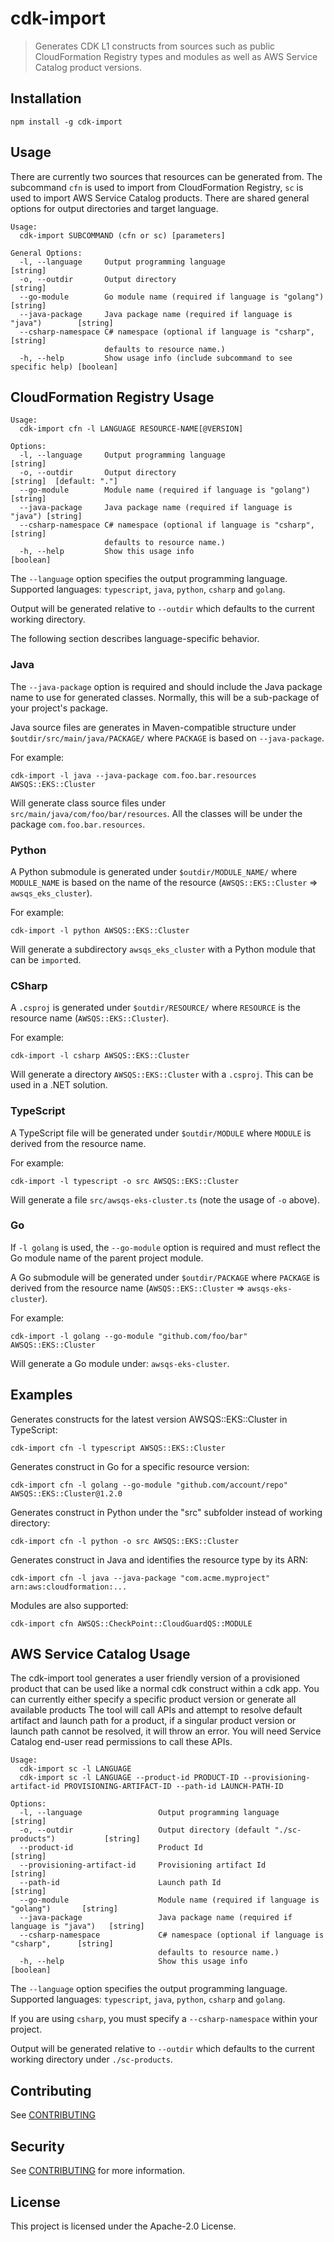 # cdk-import

> Generates CDK L1 constructs from sources such as public CloudFormation Registry types and
> modules as well as AWS Service Catalog product versions.

## Installation

```shell
npm install -g cdk-import
```

## Usage

There are currently two sources that resources can be generated from. The subcommand 
`cfn` is used to import from CloudFormation Registry, 
`sc` is used to import AWS Service Catalog products.
There are shared general options for output directories and target language.

```shell
Usage:
  cdk-import SUBCOMMAND (cfn or sc) [parameters]

General Options:
  -l, --language     Output programming language                               [string]
  -o, --outdir       Output directory                                          [string]
  --go-module        Go module name (required if language is "golang")         [string]
  --java-package     Java package name (required if language is "java")        [string]
  --csharp-namespace C# namespace (optional if language is "csharp",           [string]
                     defaults to resource name.)
  -h, --help         Show usage info (include subcommand to see specific help) [boolean]
```

## CloudFormation Registry Usage

```shell
Usage:
  cdk-import cfn -l LANGUAGE RESOURCE-NAME[@VERSION]

Options:
  -l, --language     Output programming language                        [string]
  -o, --outdir       Output directory                                   [string]  [default: "."]
  --go-module        Module name (required if language is "golang")     [string]
  --java-package     Java package name (required if language is "java") [string]
  --csharp-namespace C# namespace (optional if language is "csharp",    [string]
                     defaults to resource name.)
  -h, --help         Show this usage info                               [boolean]
```

The `--language` option specifies the output programming language. Supported
languages: `typescript`, `java`, `python`, `csharp` and `golang`.

Output will be generated relative to `--outdir` which defaults to the current
working directory.

The following section describes language-specific behavior.

### Java

The `--java-package` option is required and should include the Java package name
to use for generated classes. Normally, this will be a sub-package of your
project's package.

Java source files are generates in Maven-compatible structure under
`$outdir/src/main/java/PACKAGE/` where `PACKAGE` is based on `--java-package`.

For example:

```shell
cdk-import -l java --java-package com.foo.bar.resources AWSQS::EKS::Cluster
```

Will generate class source files under `src/main/java/com/foo/bar/resources`.
All the classes will be under the package `com.foo.bar.resources`.

### Python

A Python submodule is generated under `$outdir/MODULE_NAME/` where `MODULE_NAME`
is based on the name of the resource (`AWSQS::EKS::Cluster` =>
`awsqs_eks_cluster`).

For example:

```shell
cdk-import -l python AWSQS::EKS::Cluster 
```

Will generate a subdirectory `awsqs_eks_cluster` with a Python module that can
be `import`ed.

### CSharp

A `.csproj` is generated under `$outdir/RESOURCE/` where `RESOURCE` is the
resource name (`AWSQS::EKS::Cluster`).

For example:

```shell
cdk-import -l csharp AWSQS::EKS::Cluster 
```

Will generate a directory `AWSQS::EKS::Cluster` with a `.csproj`. This can be
used in a .NET solution.

### TypeScript

A TypeScript file will be generated under `$outdir/MODULE` where `MODULE` is
derived from the resource name.

For example:

```shell
cdk-import -l typescript -o src AWSQS::EKS::Cluster
```

Will generate a file `src/awsqs-eks-cluster.ts` (note the usage of `-o` above).

### Go

If `-l golang` is used, the `--go-module` option is required and must reflect
the Go module name of the parent project module.

A Go submodule will be generated under `$outdir/PACKAGE` where `PACKAGE` is
derived from the resource name (`AWSQS::EKS::Cluster` => `awsqs-eks-cluster`).

For example:

```shell
cdk-import -l golang --go-module "github.com/foo/bar" AWSQS::EKS::Cluster
```

Will generate a Go module under: `awsqs-eks-cluster`.

## Examples

Generates constructs for the latest version AWSQS::EKS::Cluster in TypeScript:

```shell
cdk-import cfn -l typescript AWSQS::EKS::Cluster
```

Generates construct in Go for a specific resource version:

```shell
cdk-import cfn -l golang --go-module "github.com/account/repo" AWSQS::EKS::Cluster@1.2.0
```

Generates construct in Python under the "src" subfolder instead of working
directory:

```shell
cdk-import cfn -l python -o src AWSQS::EKS::Cluster
```

Generates construct in Java and identifies the resource type by its ARN:

```shell
cdk-import cfn -l java --java-package "com.acme.myproject" arn:aws:cloudformation:...
```

Modules are also supported:

```shell
cdk-import cfn AWSQS::CheckPoint::CloudGuardQS::MODULE
```

## AWS Service Catalog Usage

The cdk-import tool generates a user friendly version of a provisioned product
that can be used like a normal cdk construct within a cdk app.
You can currently either specify a specific product version or generate all available products
The tool will call APIs and attempt to resolve default artifact and launch path for a product,
if a singular product version or launch path cannot be resolved, it will throw an error.
You will need Service Catalog end-user read permissions to call these APIs. 

```shell
Usage:
  cdk-import sc -l LANGUAGE
  cdk-import sc -l LANGUAGE --product-id PRODUCT-ID --provisioning-artifact-id PROVISIONING-ARTIFACT-ID --path-id LAUNCH-PATH-ID

Options:
  -l, --language                 Output programming language                          [string]
  -o, --outdir                   Output directory (default "./sc-products")           [string]
  --product-id                   Product Id                                           [string]
  --provisioning-artifact-id     Provisioning artifact Id                             [string]
  --path-id                      Launch path Id                                       [string]
  --go-module                    Module name (required if language is "golang")       [string]
  --java-package                 Java package name (required if language is "java")   [string]
  --csharp-namespace             C# namespace (optional if language is "csharp",      [string]
                                 defaults to resource name.)
  -h, --help                     Show this usage info                                 [boolean]
```

The `--language` option specifies the output programming language. Supported
languages: `typescript`, `java`, `python`, `csharp` and `golang`.

If you are using `csharp`, you must specify a `--csharp-namespace` within your project.

Output will be generated relative to `--outdir` which defaults to the current
working directory under `./sc-products`.


## Contributing

See [CONTRIBUTING](CONTRIBUTING.md)

## Security

See [CONTRIBUTING](CONTRIBUTING.md#security-issue-notifications) for more
information.

## License

This project is licensed under the Apache-2.0 License.